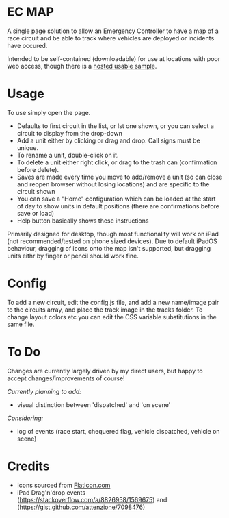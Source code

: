 # EC MAP

A single page solution to allow an Emergency Controller to have a map of a race circuit and be able to track where vehicles are deployed or incidents have occured.

Intended to be self-contained (downloadable) for use at locations with poor web access, though there is a [hosted usable sample](https://obm.one/ec_map/ec_map.html).


# Usage

To use simply open the page.
- Defaults to first circuit in the list, or lst one shown, or you can select a circuit to display from the drop-down
- Add a unit either by clicking or drag and drop. Call signs must be unique.
- To rename a unit, double-click on it.
- To delete a unit either right click, or drag to the trash can (confirmation before delete).
- Saves are made every time you move to add/remove a unit (so can close and reopen browser without losing locations) and are specific to the circuit shown
- You can save a "Home" configuration which can be loaded at the start of day to show units in default positions (there are confirmations before save or load)
- Help button basically shows these instructions

Primarily designed for desktop, though most functionality will work on iPad (not recommended/tested on phone sized devices). Due to default iPadOS behaviour, dragging of icons onto the map isn't supported, but dragging units eithr by finger or pencil should work fine.


# Config

To add a new circuit, edit the config.js file, and add a new name/image pair to the circuits array, and place the track image in the tracks folder.
To change layout colors etc you can edit the CSS variable substitutions in the same file.

# To Do

Changes are currently largely driven by my direct users, but happy to accept changes/improvements of course!

*Currently planning to add:*
- visual distinction between 'dispatched' and 'on scene'

*Considering:*
- log of events (race start, chequered flag, vehicle dispatched, vehicle on scene)

# Credits

- Icons sourced from [FlatIcon.com](https://www.flaticon.com/)
- iPad Drag'n'drop events (https://stackoverflow.com/a/8826958/1569675) and (https://gist.github.com/attenzione/7098476)
